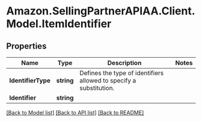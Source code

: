 # Amazon.SellingPartnerAPIAA.Client.Model.ItemIdentifier
## Properties

Name | Type | Description | Notes
------------ | ------------- | ------------- | -------------
**IdentifierType** | **string** | Defines the type of identifiers allowed to specify a substitution. | 
**Identifier** | **string** |  | 

[[Back to Model list]](../README.md#documentation-for-models) [[Back to API list]](../README.md#documentation-for-api-endpoints) [[Back to README]](../README.md)

